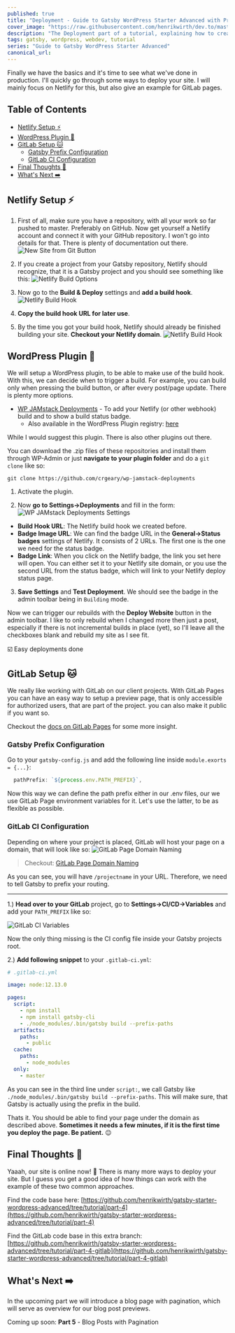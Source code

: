 ```yaml
---
published: true
title: "Deployment - Guide to Gatsby WordPress Starter Advanced with Previews, i18n and more"
cover_image: "https://raw.githubusercontent.com/henrikwirth/dev.to/master/articles/guide-to-gatsby-wordpress-starter-advanced/images/04/cover.png"
description: "The Deployment part of a tutorial, explaining how to create an advanced Gatsby site with WordPress as a headless CMS."
tags: gatsby, wordpress, webdev, tutorial
series: "Guide to Gatsby WordPress Starter Advanced"
canonical_url:
---
```


Finally we have the basics and it's time to see what we've done in production. I'll quickly go through some ways to deploy your site. I will mainly focus on Netlify for this, but also give an example for GitLab pages.

## Table of Contents

* [Netlify Setup :zap:](#netlify-setup-zap)
* [WordPress Plugin :floppy_disk:](#wordpress-plugin-floppydisk)
* [GitLab Setup :cat:](#gitlab-setup-cat)
   * [Gatsby Prefix Configuration](#gatsby-prefix-configuration)
   * [GitLab CI Configuration](#gitlab-ci-configuration)
* [Final Thoughts :checkered_flag:](#final-thoughts-checkeredflag)
* [What's Next :arrow_right:](#whats-next-arrowright)

## Netlify Setup :zap:

1. First of all, make sure you have a repository, with all your work so far pushed to master. Preferably on GitHub. Now get yourself a Netlify account and connect it with your GitHub repository. I won't go into details for that. There is plenty of documentation out there.
![New Site from Git Button](https://raw.githubusercontent.com/henrikwirth/dev.to/master/articles/guide-to-gatsby-wordpress-starter-advanced/images/04/new-site-from-git.png)


2. If you create a project from your Gatsby repository, Netlify should recognize, that it is a Gatsby project and you should see something like this:
![Netlify Build Options](https://raw.githubusercontent.com/henrikwirth/dev.to/master/articles/guide-to-gatsby-wordpress-starter-advanced/images/04/netlify-build-options.png)

3. Now go to the **Build & Deploy** settings and **add a build hook**.
![Netlify Build Hook](https://raw.githubusercontent.com/henrikwirth/dev.to/master/articles/guide-to-gatsby-wordpress-starter-advanced/images/04/netlify-build-hook.png)

4. **Copy the build hook URL for later use**.

5. By the time you got your build hook, Netlify should already be finished building your site. **Checkout your Netlify domain**.
![Netlify Build Hook](https://raw.githubusercontent.com/henrikwirth/dev.to/master/articles/guide-to-gatsby-wordpress-starter-advanced/images/04/netlify-site.png)


## WordPress Plugin :floppy_disk:

We will setup a WordPress plugin, to be able to make use of the build hook. With this, we can decide when to trigger a build. For example, you can build only when pressing the build button, or after every post/page update. There is plenty more options.

- [WP JAMstack Deployments](https://github.com/crgeary/wp-jamstack-deployments) - To add your Netlify (or other webhook) build and to show a build status badge.
  - Also available in the WordPress Plugin registry: [here](https://wordpress.org/plugins/wp-jamstack-deployments/)

While I would suggest this plugin. There is also other plugins out there.

You can download the .zip files of these repositories and install them through WP-Admin or just **navigate to your plugin folder** and do a `git clone` like so:

```
git clone https://github.com/crgeary/wp-jamstack-deployments
```

1. Activate the plugin.

2. Now **go to Settings->Deployments** and fill in the form:
![WP JAMstack Deployments Settings](https://raw.githubusercontent.com/henrikwirth/dev.to/master/articles/guide-to-gatsby-wordpress-starter-advanced/images/04/wp-plugin-settings.png)
  - **Build Hook URL**: The Netlify build hook we created before.
  - **Badge Image URL**: We can find the badge URL in the **General->Status badges** settings of Netlify. It consists of 2 URLs. The first one is the one we need for the status badge.
  - **Badge Link**: When you click on the Netlify badge, the link you set here will open. You can either set it to your Netlify site domain, or you use the second URL from the status badge, which will link to your Netlify deploy status page.
3. **Save Settings** and **Test Deployment**. We should see the badge in the admin toolbar being in `Building` mode.


Now we can trigger our rebuilds with the **Deploy Website** button in the admin toolbar. I like to only rebuild when I changed more then just a post, especially if there is not incremental builds in place (yet), so I'll leave all the checkboxes blank and rebuild my site as I see fit.

:ballot_box_with_check: Easy deployments done

## GitLab Setup :cat:

We really like working with GitLab on our client projects. With GitLab Pages you can have an easy way to setup a preview page, that is only accessible for authorized users, that are part of the project. you can also make it public if you want so.

Checkout the [docs on GitLab Pages](https://docs.gitlab.com/ee/user/project/pages/#gitlab-pages) for some more insight.

### Gatsby Prefix Configuration

Go to your `gatsby-config.js` and add the following line inside `module.exorts = {...}`:

```javascript
  pathPrefix: `${process.env.PATH_PREFIX}`,
```

Now this way we can define the path prefix either in our .env files, our we use GitLab Page environment variables for it. Let's use the latter, to be as flexible as possible.

### GitLab CI Configuration

Depending on where your project is placed, GitLab will host your page on a domain, that will look like so:
![GitLab Page Domain Naming](https://raw.githubusercontent.com/henrikwirth/dev.to/master/articles/guide-to-gatsby-wordpress-starter-advanced/images/04/gitlab-page-names.png)

> Checkout: [GitLab Page Domain Naming](https://docs.gitlab.com/ee/user/project/pages/getting_started_part_one.html#gitlab-pages-default-domain-names)

As you can see, you will have `/projectname` in your URL. Therefore, we need to tell Gatsby to prefix your routing.

---

1.) **Head over to your GitLab** project, go to **Settings->CI/CD->Variables** and add your `PATH_PREFIX` like so:

![GitLab CI Variables](https://raw.githubusercontent.com/henrikwirth/dev.to/master/articles/guide-to-gatsby-wordpress-starter-advanced/images/04/gitlab-vars.png)


Now the only thing missing is the CI config file inside your Gatsby projects root.

2.) **Add following snippet** to your `.gitlab-ci.yml`:

```yaml
# .gitlab-ci.yml

image: node:12.13.0

pages:
  script:
    - npm install
    - npm install gatsby-cli
    - ./node_modules/.bin/gatsby build --prefix-paths
  artifacts:
    paths:
      - public
  cache:
    paths:
      - node_modules
  only:
    - master
```

As you can see in the third line under `script:`, we call Gatsby like `./node_modules/.bin/gatsby build --prefix-paths`. This will make sure, that Gatsby is actually using the prefix in the build.

Thats it. You should be able to find your page under the domain as described above. **Sometimes it needs a few minutes, if it is the first time you deploy the page. Be patient.** :wink:


## Final Thoughts :checkered_flag:

Yaaah, our site is online now! :rocket: There is many more ways to deploy your site. But I guess you get a good idea of how things can work with the example of these two common approaches.


Find the code base here: [https://github.com/henrikwirth/gatsby-starter-wordpress-advanced/tree/tutorial/part-4](https://github.com/henrikwirth/gatsby-starter-wordpress-advanced/tree/tutorial/part-4)

Find the GitLab code base in this extra branch: [https://github.com/henrikwirth/gatsby-starter-wordpress-advanced/tree/tutorial/part-4-gitlab](https://github.com/henrikwirth/gatsby-starter-wordpress-advanced/tree/tutorial/part-4-gitlab)


## What's Next :arrow_right:

In the upcoming part we will introduce a blog page with pagination, which will serve as overview for our blog post previews.

Coming up soon: **Part 5** - Blog Posts with Pagination
